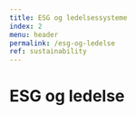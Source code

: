 ```yaml
---
title: ESG og ledelsessysteme
index: 2
menu: header
permalink: /esg-og-ledelse
ref: sustainability
---
```


# ESG og ledelse
